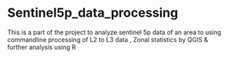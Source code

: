 # Sentinel5p_data_processing
This is a part of the project to analyze sentinel 5p data of an area to using commandline processing of L2 to L3 data , Zonal statistics  by QGIS &amp; further analysis using R 
